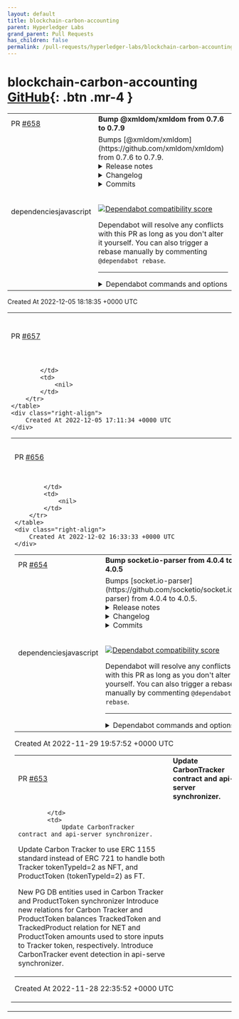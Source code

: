 ```yaml
---
layout: default
title: blockchain-carbon-accounting
parent: Hyperledger Labs
grand_parent: Pull Requests
has_children: false
permalink: /pull-requests/hyperledger-labs/blockchain-carbon-accounting
---
```


# blockchain-carbon-accounting <span class="fs-3 right-align">[GitHub](https://github.com/hyperledger-labs/blockchain-carbon-accounting){: .btn .mr-4 }</span>


<div>
    <table>
        <tr>
            <td>
                PR <a href="https://github.com/hyperledger-labs/blockchain-carbon-accounting/pull/658" class=".btn">#658</a>
            </td>
            <td>
                <b>
                    Bump @xmldom/xmldom from 0.7.6 to 0.7.9
                </b>
            </td>
        </tr>
        <tr>
            <td>
                <span class="chip">dependencies</span><span class="chip">javascript</span>
            </td>
            <td>
                Bumps [@xmldom/xmldom](https://github.com/xmldom/xmldom) from 0.7.6 to 0.7.9.
<details>
<summary>Release notes</summary>
<p><em>Sourced from <a href="https://github.com/xmldom/xmldom/releases"><code>@​xmldom/xmldom</code>'s releases</a>.</em></p>
<blockquote>
<h2>0.7.9</h2>
<p><a href="https://github.com/xmldom/xmldom/compare/0.7.8...0.7.9">Commits</a></p>
<h3>Fixed</h3>
<ul>
<li>Properly check nodes before replacement <a href="https://github-redirect.dependabot.com/xmldom/xmldom/pull/457"><code>[#457](https://github.com/xmldom/xmldom/issues/457)</code></a> / <a href="https://github-redirect.dependabot.com/xmldom/xmldom/issues/455"><code>[#455](https://github.com/xmldom/xmldom/issues/455)</code></a> / <a href="https://github-redirect.dependabot.com/xmldom/xmldom/issues/456"><code>[#456](https://github.com/xmldom/xmldom/issues/456)</code></a></li>
</ul>
<p>Thank you, <a href="https://github.com/edemaine"><code>@​edemaine</code></a>, <a href="https://github.com/pedro-l9"><code>@​pedro-l9</code></a>, for your contributions</p>
<h2>0.7.8</h2>
<p><a href="https://github.com/xmldom/xmldom/compare/0.7.7...0.7.8">Commits</a></p>
<h3>Fixed</h3>
<ul>
<li>fix: Restore ES5 compatibility <a href="https://github-redirect.dependabot.com/xmldom/xmldom/pull/452"><code>[#452](https://github.com/xmldom/xmldom/issues/452)</code></a> / <a href="https://github-redirect.dependabot.com/xmldom/xmldom/issues/453"><code>[#453](https://github.com/xmldom/xmldom/issues/453)</code></a></li>
</ul>
<p>Thank you, <a href="https://github.com/fengxinming"><code>@​fengxinming</code></a>, for your contributions</p>
<h2>0.7.7</h2>
<p><a href="https://github.com/xmldom/xmldom/compare/0.7.6...0.7.7">Commits</a></p>
<h3>Fixed</h3>
<ul>
<li>Security: Prevent inserting DOM nodes when they are not well-formed <a href="https://github.com/xmldom/xmldom/security/advisories/GHSA-crh6-fp67-6883"><code>CVE-2022-39353</code></a>
In case such a DOM would be created, the part that is not well-formed will be transformed into text nodes, in which xml specific characters like <code>&lt;</code> and <code>&gt;</code> are encoded accordingly.
In the upcoming version 0.9.0 those text nodes will no longer be added and an error will be thrown instead.
This change can break your code, if you relied on this behavior, e.g. multiple root elements in the past. We consider it more important to align with the specs that we want to be aligned with, considering the potential security issues that might derive from people not being aware of the difference in behavior.
Related Spec: <a href="https://dom.spec.whatwg.org/#concept-node-ensure-pre-insertion-validity">https://dom.spec.whatwg.org/#concept-node-ensure-pre-insertion-validity</a></li>
</ul>
<p>Thank you, <a href="https://github.com/frumioj"><code>@​frumioj</code></a>, <a href="https://github.com/cjbarth"><code>@​cjbarth</code></a>, <a href="https://github.com/markgollnick"><code>@​markgollnick</code></a> for your contributions</p>
</blockquote>
</details>
<details>
<summary>Changelog</summary>
<p><em>Sourced from <a href="https://github.com/xmldom/xmldom/blob/master/CHANGELOG.md"><code>@​xmldom/xmldom</code>'s changelog</a>.</em></p>
<blockquote>
<h2><a href="https://github.com/xmldom/xmldom/compare/0.7.8...0.7.9">0.7.9</a></h2>
<h3>Fixed</h3>
<ul>
<li>Properly check nodes before replacement <a href="https://github-redirect.dependabot.com/xmldom/xmldom/pull/457"><code>[#457](https://github.com/xmldom/xmldom/issues/457)</code></a> / <a href="https://github-redirect.dependabot.com/xmldom/xmldom/issues/455"><code>[#455](https://github.com/xmldom/xmldom/issues/455)</code></a> / <a href="https://github-redirect.dependabot.com/xmldom/xmldom/issues/456"><code>[#456](https://github.com/xmldom/xmldom/issues/456)</code></a></li>
</ul>
<p>Thank you, <a href="https://github.com/edemaine"><code>@​edemaine</code></a>, <a href="https://github.com/pedro-l9"><code>@​pedro-l9</code></a>, for your contributions</p>
<h2><a href="https://github.com/xmldom/xmldom/compare/0.9.0-beta.5...0.9.0-beta.6">0.9.0-beta.6</a></h2>
<h3>Fixed</h3>
<ul>
<li>Properly check nodes before replacement <a href="https://github-redirect.dependabot.com/xmldom/xmldom/pull/457"><code>[#457](https://github.com/xmldom/xmldom/issues/457)</code></a> / <a href="https://github-redirect.dependabot.com/xmldom/xmldom/issues/455"><code>[#455](https://github.com/xmldom/xmldom/issues/455)</code></a> / <a href="https://github-redirect.dependabot.com/xmldom/xmldom/issues/456"><code>[#456](https://github.com/xmldom/xmldom/issues/456)</code></a></li>
</ul>
<p>Thank you, <a href="https://github.com/edemaine"><code>@​edemaine</code></a>, <a href="https://github.com/pedro-l9"><code>@​pedro-l9</code></a>, for your contributions</p>
<h2><a href="https://github.com/xmldom/xmldom/compare/0.9.0-beta.4...0.9.0-beta.5">0.9.0-beta.5</a></h2>
<h3>Fixed</h3>
<ul>
<li>fix: Restore ES5 compatibility <a href="https://github-redirect.dependabot.com/xmldom/xmldom/pull/452"><code>[#452](https://github.com/xmldom/xmldom/issues/452)</code></a> / <a href="https://github-redirect.dependabot.com/xmldom/xmldom/issues/453"><code>[#453](https://github.com/xmldom/xmldom/issues/453)</code></a></li>
</ul>
<p>Thank you, <a href="https://github.com/fengxinming"><code>@​fengxinming</code></a>, for your contributions</p>
<h2><a href="https://github.com/xmldom/xmldom/compare/0.8.4...0.8.5">0.8.5</a></h2>
<h3>Fixed</h3>
<ul>
<li>fix: Restore ES5 compatibility <a href="https://github-redirect.dependabot.com/xmldom/xmldom/pull/452"><code>[#452](https://github.com/xmldom/xmldom/issues/452)</code></a> / <a href="https://github-redirect.dependabot.com/xmldom/xmldom/issues/453"><code>[#453](https://github.com/xmldom/xmldom/issues/453)</code></a></li>
</ul>
<p>Thank you, <a href="https://github.com/fengxinming"><code>@​fengxinming</code></a>, for your contributions</p>
<h2><a href="https://github.com/xmldom/xmldom/compare/0.7.7...0.7.8">0.7.8</a></h2>
<h3>Fixed</h3>
<ul>
<li>fix: Restore ES5 compatibility <a href="https://github-redirect.dependabot.com/xmldom/xmldom/pull/452"><code>[#452](https://github.com/xmldom/xmldom/issues/452)</code></a> / <a href="https://github-redirect.dependabot.com/xmldom/xmldom/issues/453"><code>[#453](https://github.com/xmldom/xmldom/issues/453)</code></a></li>
</ul>
<p>Thank you, <a href="https://github.com/fengxinming"><code>@​fengxinming</code></a>, for your contributions</p>
<h2><a href="https://github.com/xmldom/xmldom/compare/0.9.0-beta.3...0.9.0-beta.4">0.9.0-beta.4</a></h2>
<h3>Fixed</h3>
<ul>
<li>Security: Prevent inserting DOM nodes when they are not well-formed <a href="https://github.com/xmldom/xmldom/security/advisories/GHSA-crh6-fp67-6883"><code>CVE-2022-39353</code></a></li>
</ul>
<!-- raw HTML omitted -->
</blockquote>
<p>... (truncated)</p>
</details>
<details>
<summary>Commits</summary>
<ul>
<li><a href="https://github.com/xmldom/xmldom/commit/927392f627e8f9cf1ea051612c7996596a904c78"><code>927392f</code></a> 0.7.9</li>
<li><a href="https://github.com/xmldom/xmldom/commit/99cfe62576e563234b928db9305290dfb3a96c03"><code>99cfe62</code></a> fix: Properly check nodes before replacement (<a href="https://github-redirect.dependabot.com/xmldom/xmldom/issues/457">#457</a>)</li>
<li><a href="https://github.com/xmldom/xmldom/commit/a627fbcd8b75304abe9142ca963c25ca773685d7"><code>a627fbc</code></a> chore: Preconfigure &quot;patch&quot; version in release script</li>
<li><a href="https://github.com/xmldom/xmldom/commit/0d6e3a132ec6eb32a67cfca327477a2098d4b55c"><code>0d6e3a1</code></a> 0.7.8</li>
<li><a href="https://github.com/xmldom/xmldom/commit/74e25a6763cc6afd0100b82b137f78af649741f8"><code>74e25a6</code></a> fix: Restore ES5 compatibility (<a href="https://github-redirect.dependabot.com/xmldom/xmldom/issues/452">#452</a>)</li>
<li><a href="https://github.com/xmldom/xmldom/commit/fe5b043fd07bbfed7f039b77d0b9e1a1eb832a2a"><code>fe5b043</code></a> 0.7.7</li>
<li><a href="https://github.com/xmldom/xmldom/commit/8a3173dc3bb7edb8619e914b8a2d366cc7cc8401"><code>8a3173d</code></a> docs: Prepare CHANGELOG for 0.7.7</li>
<li><a href="https://github.com/xmldom/xmldom/commit/c02f786216bed70825f9a351c65e61500f51e931"><code>c02f786</code></a> Merge pull request from GHSA-crh6-fp67-6883</li>
<li>See full diff in <a href="https://github.com/xmldom/xmldom/compare/0.7.6...0.7.9">compare view</a></li>
</ul>
</details>
<br />


[![Dependabot compatibility score](https://dependabot-badges.githubapp.com/badges/compatibility_score?dependency-name=@xmldom/xmldom&package-manager=npm_and_yarn&previous-version=0.7.6&new-version=0.7.9)](https://docs.github.com/en/github/managing-security-vulnerabilities/about-dependabot-security-updates#about-compatibility-scores)

Dependabot will resolve any conflicts with this PR as long as you don't alter it yourself. You can also trigger a rebase manually by commenting `@dependabot rebase`.

[//]: # (dependabot-automerge-start)
[//]: # (dependabot-automerge-end)

---

<details>
<summary>Dependabot commands and options</summary>
<br />

You can trigger Dependabot actions by commenting on this PR:
- `@dependabot rebase` will rebase this PR
- `@dependabot recreate` will recreate this PR, overwriting any edits that have been made to it
- `@dependabot merge` will merge this PR after your CI passes on it
- `@dependabot squash and merge` will squash and merge this PR after your CI passes on it
- `@dependabot cancel merge` will cancel a previously requested merge and block automerging
- `@dependabot reopen` will reopen this PR if it is closed
- `@dependabot close` will close this PR and stop Dependabot recreating it. You can achieve the same result by closing it manually
- `@dependabot ignore this major version` will close this PR and stop Dependabot creating any more for this major version (unless you reopen the PR or upgrade to it yourself)
- `@dependabot ignore this minor version` will close this PR and stop Dependabot creating any more for this minor version (unless you reopen the PR or upgrade to it yourself)
- `@dependabot ignore this dependency` will close this PR and stop Dependabot creating any more for this dependency (unless you reopen the PR or upgrade to it yourself)
- `@dependabot use these labels` will set the current labels as the default for future PRs for this repo and language
- `@dependabot use these reviewers` will set the current reviewers as the default for future PRs for this repo and language
- `@dependabot use these assignees` will set the current assignees as the default for future PRs for this repo and language
- `@dependabot use this milestone` will set the current milestone as the default for future PRs for this repo and language

You can disable automated security fix PRs for this repo from the [Security Alerts page](https://github.com/hyperledger-labs/blockchain-carbon-accounting/network/alerts).

</details>
            </td>
        </tr>
    </table>
    <div class="right-align">
        Created At 2022-12-05 18:18:35 +0000 UTC
    </div>
</div>

<div>
    <table>
        <tr>
            <td>
                PR <a href="https://github.com/hyperledger-labs/blockchain-carbon-accounting/pull/657" class=".btn">#657</a>
            </td>
            <td>
                <b>
                    fix error in react app
                </b>
            </td>
        </tr>
        <tr>
            <td>
                
            </td>
            <td>
                <nil>
            </td>
        </tr>
    </table>
    <div class="right-align">
        Created At 2022-12-05 17:11:34 +0000 UTC
    </div>
</div>

<div>
    <table>
        <tr>
            <td>
                PR <a href="https://github.com/hyperledger-labs/blockchain-carbon-accounting/pull/656" class=".btn">#656</a>
            </td>
            <td>
                <b>
                    fix links in READMEs and docuemntation, #655
                </b>
            </td>
        </tr>
        <tr>
            <td>
                
            </td>
            <td>
                <nil>
            </td>
        </tr>
    </table>
    <div class="right-align">
        Created At 2022-12-02 16:33:33 +0000 UTC
    </div>
</div>

<div>
    <table>
        <tr>
            <td>
                PR <a href="https://github.com/hyperledger-labs/blockchain-carbon-accounting/pull/654" class=".btn">#654</a>
            </td>
            <td>
                <b>
                    Bump socket.io-parser from 4.0.4 to 4.0.5
                </b>
            </td>
        </tr>
        <tr>
            <td>
                <span class="chip">dependencies</span><span class="chip">javascript</span>
            </td>
            <td>
                Bumps [socket.io-parser](https://github.com/socketio/socket.io-parser) from 4.0.4 to 4.0.5.
<details>
<summary>Release notes</summary>
<p><em>Sourced from <a href="https://github.com/socketio/socket.io-parser/releases">socket.io-parser's releases</a>.</em></p>
<blockquote>
<h2>4.0.5</h2>
<h3>Bug Fixes</h3>
<ul>
<li>check the format of the index of each attachment (<a href="https://github.com/socketio/socket.io-parser/commit/b559f050ee02bd90bd853b9823f8de7fa94a80d4">b559f05</a>)</li>
</ul>
<h4>Links</h4>
<ul>
<li>Diff: <a href="https://github.com/socketio/socket.io-parser/compare/4.0.4...4.0.5">https://github.com/socketio/socket.io-parser/compare/4.0.4...4.0.5</a></li>
<li>Branch: <a href="https://github.com/socketio/socket.io-parser/tree/4.0.x">4.0.x</a></li>
</ul>
</blockquote>
</details>
<details>
<summary>Changelog</summary>
<p><em>Sourced from <a href="https://github.com/socketio/socket.io-parser/blob/main/CHANGELOG.md">socket.io-parser's changelog</a>.</em></p>
<blockquote>
<h2><a href="https://github.com/socketio/socket.io-parser/compare/4.0.4...4.0.5">4.0.5</a> (2022-06-27)</h2>
<h3>Bug Fixes</h3>
<ul>
<li>check the format of the index of each attachment (<a href="https://github.com/socketio/socket.io-parser/commit/b559f050ee02bd90bd853b9823f8de7fa94a80d4">b559f05</a>)</li>
</ul>
<h1><a href="https://github.com/socketio/socket.io-parser/compare/4.1.2...4.2.0">4.2.0</a> (2022-04-17)</h1>
<h3>Features</h3>
<ul>
<li>allow the usage of custom replacer and reviver (<a href="https://github-redirect.dependabot.com/socketio/socket.io-parser/issues/112">#112</a>) (<a href="https://github.com/socketio/socket.io-parser/commit/b08bc1a93e8e3194b776c8a0bdedee1e29333680">b08bc1a</a>)</li>
</ul>
<h2><a href="https://github.com/socketio/socket.io-parser/compare/4.1.1...4.1.2">4.1.2</a> (2022-02-17)</h2>
<h3>Bug Fixes</h3>
<ul>
<li>allow objects with a null prototype in binary packets (<a href="https://github-redirect.dependabot.com/socketio/socket.io-parser/issues/114">#114</a>) (<a href="https://github.com/socketio/socket.io-parser/commit/7f6b262ac83bdf43c53a7eb02417e56e0cf491c8">7f6b262</a>)</li>
</ul>
<h2><a href="https://github.com/socketio/socket.io-parser/compare/4.1.0...4.1.1">4.1.1</a> (2021-10-14)</h2>
<h1><a href="https://github.com/socketio/socket.io-parser/compare/4.0.4...4.1.0">4.1.0</a> (2021-10-11)</h1>
<h3>Features</h3>
<ul>
<li>provide an ESM build with and without debug (<a href="https://github.com/socketio/socket.io-parser/commit/388c616a9221e4341945f8487e729e93a81d2da5">388c616</a>)</li>
</ul>
</blockquote>
</details>
<details>
<summary>Commits</summary>
<ul>
<li><a href="https://github.com/socketio/socket.io-parser/commit/f3329eb5a46b215a3fdf91b6008c56cf177a4124"><code>f3329eb</code></a> chore(release): 4.0.5</li>
<li><a href="https://github.com/socketio/socket.io-parser/commit/b559f050ee02bd90bd853b9823f8de7fa94a80d4"><code>b559f05</code></a> fix: check the format of the index of each attachment</li>
<li>See full diff in <a href="https://github.com/socketio/socket.io-parser/compare/4.0.4...4.0.5">compare view</a></li>
</ul>
</details>
<br />


[![Dependabot compatibility score](https://dependabot-badges.githubapp.com/badges/compatibility_score?dependency-name=socket.io-parser&package-manager=npm_and_yarn&previous-version=4.0.4&new-version=4.0.5)](https://docs.github.com/en/github/managing-security-vulnerabilities/about-dependabot-security-updates#about-compatibility-scores)

Dependabot will resolve any conflicts with this PR as long as you don't alter it yourself. You can also trigger a rebase manually by commenting `@dependabot rebase`.

[//]: # (dependabot-automerge-start)
[//]: # (dependabot-automerge-end)

---

<details>
<summary>Dependabot commands and options</summary>
<br />

You can trigger Dependabot actions by commenting on this PR:
- `@dependabot rebase` will rebase this PR
- `@dependabot recreate` will recreate this PR, overwriting any edits that have been made to it
- `@dependabot merge` will merge this PR after your CI passes on it
- `@dependabot squash and merge` will squash and merge this PR after your CI passes on it
- `@dependabot cancel merge` will cancel a previously requested merge and block automerging
- `@dependabot reopen` will reopen this PR if it is closed
- `@dependabot close` will close this PR and stop Dependabot recreating it. You can achieve the same result by closing it manually
- `@dependabot ignore this major version` will close this PR and stop Dependabot creating any more for this major version (unless you reopen the PR or upgrade to it yourself)
- `@dependabot ignore this minor version` will close this PR and stop Dependabot creating any more for this minor version (unless you reopen the PR or upgrade to it yourself)
- `@dependabot ignore this dependency` will close this PR and stop Dependabot creating any more for this dependency (unless you reopen the PR or upgrade to it yourself)
- `@dependabot use these labels` will set the current labels as the default for future PRs for this repo and language
- `@dependabot use these reviewers` will set the current reviewers as the default for future PRs for this repo and language
- `@dependabot use these assignees` will set the current assignees as the default for future PRs for this repo and language
- `@dependabot use this milestone` will set the current milestone as the default for future PRs for this repo and language

You can disable automated security fix PRs for this repo from the [Security Alerts page](https://github.com/hyperledger-labs/blockchain-carbon-accounting/network/alerts).

</details>
            </td>
        </tr>
    </table>
    <div class="right-align">
        Created At 2022-11-29 19:57:52 +0000 UTC
    </div>
</div>

<div>
    <table>
        <tr>
            <td>
                PR <a href="https://github.com/hyperledger-labs/blockchain-carbon-accounting/pull/653" class=".btn">#653</a>
            </td>
            <td>
                <b>
                    Update CarbonTracker contract and api-server synchronizer.
                </b>
            </td>
        </tr>
        <tr>
            <td>
                
            </td>
            <td>
                Update CarbonTracker contract and api-server synchronizer.

Update Carbon Tracker to use ERC 1155 standard instead of ERC 721 to handle both Tracker tokenTypeId=2 as NFT, and ProductToken (tokenTypeId=2) as FT.

New PG DB entities used in Carbon Tracker and ProductToken synchronizer
Introduce new relations for  Carbon Tracker and ProductToken balances
TrackedToken and TrackedProduct relation for NET and ProductToken amounts used to store inputs to Tracker token, respectively.
Introduce CarbonTracker event detection in api-serve synchronizer.
            </td>
        </tr>
    </table>
    <div class="right-align">
        Created At 2022-11-28 22:35:52 +0000 UTC
    </div>
</div>

